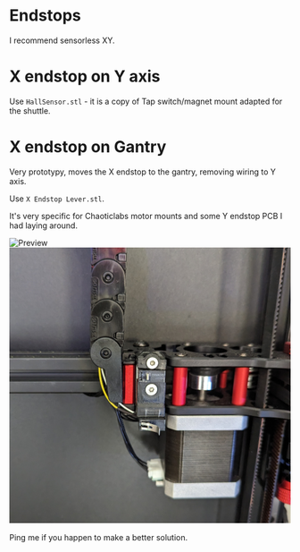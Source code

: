 # Endstops

I recommend sensorless XY. 

# X endstop on Y axis

Use `HallSensor.stl` - it is a copy of Tap switch/magnet mount adapted for the shuttle.

# X endstop on Gantry

Very prototypy, moves the X endstop to the gantry, removing wiring to Y axis.

Use `X Endstop Lever.stl`.

It's very specific for Chaoticlabs motor mounts and some Y endstop PCB I had laying around.

![Preview](/Images/homing.gif)
![Preview](/Images/endstop_hub.jpg)

Ping me if you happen to make a better solution.


